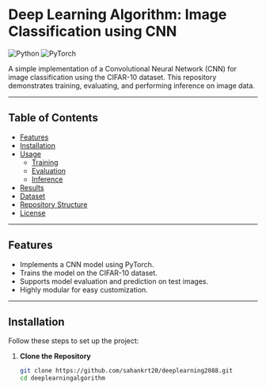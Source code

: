 # Deep Learning Algorithm: Image Classification using CNN  

![Python](https://img.shields.io/badge/Python-3.8%2B-blue) ![PyTorch](https://img.shields.io/badge/Framework-PyTorch-orange)  

A simple implementation of a Convolutional Neural Network (CNN) for image classification using the CIFAR-10 dataset. This repository demonstrates training, evaluating, and performing inference on image data.

---

## Table of Contents
- [Features](#features)
- [Installation](#installation)
- [Usage](#usage)
  - [Training](#training)
  - [Evaluation](#evaluation)
  - [Inference](#inference)
- [Results](#results)
- [Dataset](#dataset)
- [Repository Structure](#repository-structure)
- [License](#license)

---

## Features
- Implements a CNN model using PyTorch.
- Trains the model on the CIFAR-10 dataset.
- Supports model evaluation and prediction on test images.
- Highly modular for easy customization.

---

## Installation
Follow these steps to set up the project:

1. **Clone the Repository**  
   ```bash
   git clone https://github.com/sahankrt20/deeplearning2088.git
   cd deeplearningalgorithm
